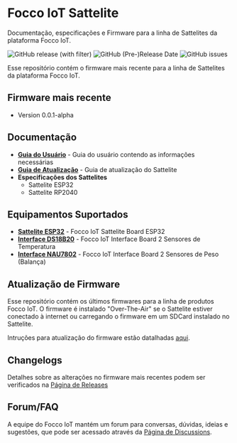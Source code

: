 # Focco IoT Sattelite

Documentação, especificações e Firmware para a linha de Sattelites da plataforma Focco IoT.

![GitHub release (with filter)](https://img.shields.io/github/v/release/focco-iot/Sattelite-Focco-IoT)
![GitHub (Pre-)Release Date](https://img.shields.io/github/release-date-pre/focco-iot/Sattelite-Focco-IoT)
![GitHub issues](https://img.shields.io/github/issues/focco-iot/Sattelite-Focco-IoT)

Esse repositório contém o firmware mais recente para a linha de Sattelites da plataforma Focco IoT.

## Firmware mais recente

* Version 0.0.1-alpha

## Documentação

* **[Guia do Usuário](https://linkparaoguia.com.br)** - Guia do usuário contendo as informações necessárias
* **[Guia de Atualização](https://linkparaoguia.com.br)** - Guia de atualização do Sattelite
* **Especificações dos Sattelites**
    * Sattelite ESP32
    * Sattelite RP2040

## Equipamentos Suportados

* **[Sattelite ESP32](https://linkparaoproduto)** - Focco IoT Sattelite Board ESP32
* **[Interface DS18B20](https://linkparaoproduto)** - Focco IoT Interface Board 2 Sensores de Temperatura
* **[Interface NAU7802](https://linkparaoproduto)** - Focco IoT Interface Board 2 Sensores de Peso (Balança)

## Atualização de Firmware

Esse repositório contém os últimos firmwares para a linha de produtos Focco IoT. O firmware é instalado "Over-The-Air" se o Sattelite estiver conectado à internet ou carregando o firmware em um SDCard instalado no Sattelite.

Intruções para atualização do firmware estão datalhadas [aqui](https://linkparaoguia.com.br).

## Changelogs

Detalhes sobre as alterações no firmware mais recentes podem ser verificados na [Página de Releases](https://github.com/focco-iot/Sattelite-Focco-IoT/releases)

## Forum/FAQ

A equipe do Focco IoT mantém um forum para conversas, dúvidas, ideias e sugestões, que pode ser acessado através da [Página de Discussions](https://github.com/focco-iot/Sattelite-Focco-IoT/discussions).